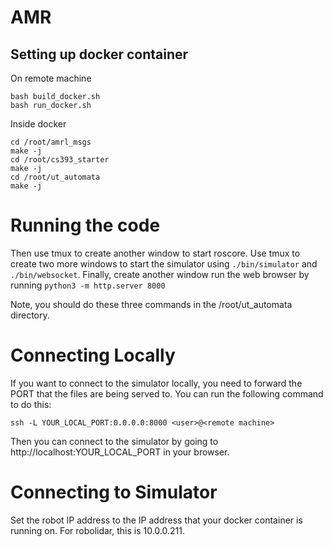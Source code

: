 # AMR

## Setting up docker container

On remote machine
```
bash build_docker.sh
bash run_docker.sh
```

Inside docker
```
cd /root/amrl_msgs
make -j
cd /root/cs393_starter
make -j
cd /root/ut_automata
make -j
```

# Running the code
Then use tmux to create another window to start roscore. Use tmux to create two more windows to start
the simulator using `./bin/simulator` and `./bin/websocket`. Finally, create another window run the web 
browser by running `python3 -m http.server 8000`

Note, you should do these three commands in the /root/ut_automata directory.

# Connecting Locally

If you want to connect to the simulator locally, you need to forward the PORT that the files are being served to.
You can run the following command to do this:

```
ssh -L YOUR_LOCAL_PORT:0.0.0.0:8000 <user>@<remote machine>
```

Then you can connect to the simulator by going to http://localhost:YOUR_LOCAL_PORT in your browser.

# Connecting to Simulator

Set the robot IP address to the IP address that your docker container is running on. For robolidar, this is
10.0.0.211. 